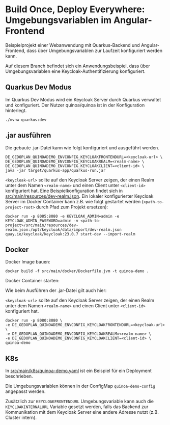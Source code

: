 # Build Once, Deploy Everywhere: Umgebungsvariablen im Angular-Frontend

Beispielprojekt einer Webanwendung mit Quarkus-Backend und Angular-Frontend, dass über Umgebungsvariablen zur Laufzeit konfiguriert werden kann.

Auf diesem Branch befindet sich ein Anwendungsbeispiel, dass über Umgebungsvariablen eine Keycloak-Authentifizierung konfiguriert. 

## Quarkus Dev Modus

Im Quarkus Dev Modus wird ein Keycloak Server durch Quarkus verwaltet und konfiguriert.
Der Nutzer quinoa/quinoa ist in der Konfiguration hinterlegt.

```shell script
./mvnw quarkus:dev
```

## .jar ausführen

Die gebaute .jar-Datei kann wie folgt konfiguriert und ausgeführt werden.

```shell script
DE_GEDOPLAN_QUINOADEMO_ENVCONFIG_KEYCLOAKFRONTENDURL=<keycloak-url> \
DE_GEDOPLAN_QUINOADEMO_ENVCONFIG_KEYCLOAKREALM=<realm-name> \
DE_GEDOPLAN_QUINOADEMO_ENVCONFIG_KEYCLOAKCLIENT=<client-id> \
java -jar target/quarkus-app/quarkus-run.jar
```

`<keycloak-url>` sollte auf den Keycloak Server zeigen, der einen Realm unter dem Namen `<realm-name>` und einen Client unter `<client-id>` konfiguriert hat.
Eine Beispielkonfiguration findet sich in [src/main/resources/dev-realm.json](src/main/resources/dev-realm.json).
Ein lokaler konfigurierter Keycloak Server im Docker Container kann z.B. wie folgt gestartet werden (`<path-to-project-root>` durch Pfad zum Projekt ersetzen):

```shell script
docker run -p 8085:8080 -e KEYCLOAK_ADMIN=admin -e KEYCLOAK_ADMIN_PASSWORD=admin -v <path-to-project>/src/main/resources/dev-realm.json:/opt/keycloak/data/import/dev-realm.json quay.io/keycloak/keycloak:23.0.7 start-dev --import-realm
```

## Docker

Docker Image bauen:

```shell script
docker build -f src/main/docker/Dockerfile.jvm -t quinoa-demo .
```

Docker Container starten:

Wie beim Ausführen der .jar-Datei gilt auch hier:

`<keycloak-url>` sollte auf den Keycloak Server zeigen, der einen Realm unter dem Namen `<realm-name>` und einen Client unter `<client-id>` konfiguriert hat.

```shell script
docker run -p 8080:8080 \
-e DE_GEDOPLAN_QUINOADEMO_ENVCONFIG_KEYCLOAKFRONTENDURL=<keycloak-url> \
-e DE_GEDOPLAN_QUINOADEMO_ENVCONFIG_KEYCLOAKREALM=<realm-name> \
-e DE_GEDOPLAN_QUINOADEMO_ENVCONFIG_KEYCLOAKCLIENT=<client-id> \
quinoa-demo
```

## K8s

In [src/main/k8s/quinoa-demo.yaml](src/main/k8s/quinoa-demo.yaml) ist ein Beispiel für ein Deployment beschrieben.

Die Umgebungsvariablen können in der ConfigMap `quinoa-demo-config` angepasst werden.

Zusätzlich zur `KEYCLOAKFRONTENDURL` Umgebungsvariable kann auch die `KEYCLOAKINTERNALURL` Variable gesetzt werden, falls das Backend zur Kommunikation mit dem Keycloak Server eine andere Adresse nutzt (z.B. Cluster intern).